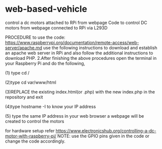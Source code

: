 # web-based-vehicle
control a dc motors attached to RPi from webpage
Code to control DC motors from webpage connected to RPi via L293D

PROCEDURE to use the code:
https://www.raspberrypi.org/documentation/remote-access/web-server/apache.md use the following instructions to download and establish an apache web server in RPi and also follow the additional instructions to download PHP.  2.After finishing the above procedures open the terminal in your Raspberry Pi and do the following,

(1) type cd  /  

(2)type cd var/www/html   

(3)REPLACE the existing index.html(or .php) with the new index.php in the repository and exit    

(4)type hostname -I to know your IP address  

(5) type the same IP address in your web browser a webpage will be created to control the motors

for hardware setup refer https://www.electronicshub.org/controlling-a-dc-motor-with-raspberry-pi/ 
NOTE: use the GPIO pins given in the code or change the code accordingly.
